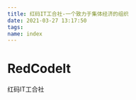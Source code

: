 ```yaml
---
title: 红码IT工合社-一个致力于集体经济的组织
date: 2021-03-27 13:17:50
tags:
name: index
---
```


# RedCodeIt

红码IT工合社